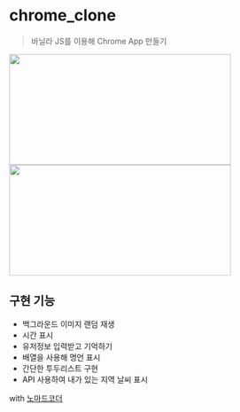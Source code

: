# chrome_clone

> 바닐라 JS를 이용해 Chrome App 만들기

<span align="left"><img src="https://user-images.githubusercontent.com/98699927/191454652-ef282e8c-73a2-4582-86e3-16740015a0d4.jpg" width=400 height=200></span>
<span align="right"><img src="https://user-images.githubusercontent.com/98699927/191458409-8ced3937-2aa6-4e39-8f24-9b65969e78ae.jpg" width=400 height=200></span>

## 구현 기능
<ul>
  <li>백그라운드 이미지 랜덤 재생</li>
  <li>시간 표시</li>
  <li>유저정보 입력받고 기억하기</li>
  <li>배열을 사용해 명언 표시</li>
  <li>간단한 투두리스트 구현</li>
  <li>API 사용하여 내가 있는 지역 날씨 표시</li>
</ul>

with [노마드코더](https://nomadcoders.co/javascript-for-beginners/lobby)

